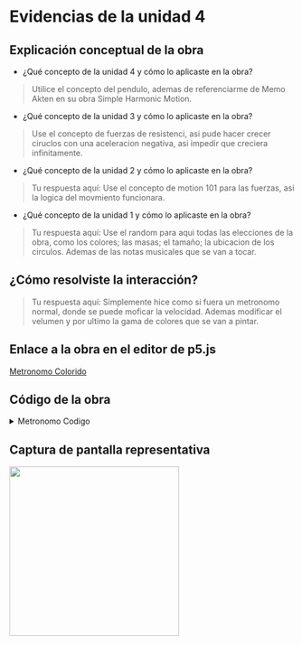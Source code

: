 # Evidencias de la unidad 4

## Explicación conceptual de la obra

* ¿Qué concepto de la unidad 4 y cómo lo aplicaste en la obra?
> Utilice el concepto del pendulo, ademas de referenciarme de Memo Akten en su obra Simple Harmonic Motion.
>

* ¿Qué concepto de la unidad 3 y cómo lo aplicaste en la obra?
> Use el concepto de fuerzas de resistenci, asi pude hacer crecer ciruclos con una aceleracion negativa, asi impedir que creciera infinitamente. 
>

* ¿Qué concepto de la unidad 2 y cómo lo aplicaste en la obra?
> Tu respuesta aquí: Use el concepto de motion 101 para las fuerzas, asi la logica del movmiento funcionara.
>

* ¿Qué concepto de la unidad 1 y cómo lo aplicaste en la obra?
> Tu respuesta aquí: Use el random para aqui todas las elecciones de la obra, como los colores; las masas; el tamaño; la ubicacion de los circulos. Ademas de las notas musicales que se van a tocar.
>

## ¿Cómo resolviste la interacción?
> Tu respuesta aquí: Simplemente hice como si fuera un metronomo normal, donde se puede moficar la velocidad. Ademas modificar el velumen y por ultimo la gama de colores que se van a pintar.
>

## Enlace a la obra en el editor de p5.js

[Metronomo Colorido](https://editor.p5js.org/danipipe344/full/Mp_17i_PK)

## Código de la obra 

<details>
  <summary>Metronomo Codigo</summary>
  
```js
let tempos = [50, 100, 150, 200];
let tempoIndex = 0;
let bpm = tempos[tempoIndex];

let angle;
let angleVelocity;
let maxAngle;
let pivot;
let armLength;
let volumen = 0.3;

let monoSynth;
let audioStarted = false; 

// Círculos
let circles = [];

// Paletas armónicas
let palettes = [
  {r:[180,240], g:[80,120], b:[80,120]},   // rojos
  {r:[93,120], g:[193,240], b:[185,200]},  // verdes
  {r:[80,140], g:[100,150], b:[200,255]},  // azules
  {r:[160,200], g:[120,160], b:[200,240]}  // morados
];
let paletteIndex = 0;

function setup() {
  let cnv = createCanvas(800, 450);
  cnv.mousePressed(startAudio);

  angle = -Math.PI / 4;
  angleVelocity = 0;
  maxAngle = Math.PI / 4;
  armLength = 110;
  pivot = createVector(width / 2, height - 140);

  setTempo(bpm);

  monoSynth = new p5.MonoSynth();
  strokeCap(ROUND);
}

function draw() {
  // Fondo en tono grisáceo relacionado
  let pal = palettes[paletteIndex];
  background(
    (pal.r[0] + pal.r[1]) / 2,
    (pal.g[0] + pal.g[1]) / 2,
    (pal.b[0] + pal.b[1]) / 2,
    100
  );

  // Dibujar círculos detrás
  for (let c of circles) {
    let drag = calculateDrag(c);
    c.applyForce(drag);
    c.update();
    c.show();
  }

  // Actualizar ángulo del metrónomo
  angle += angleVelocity;

  // Extremos
  if (angle > maxAngle) {
    angle = maxAngle;
    angleVelocity *= -1;
    triggerEvent(); // nota + círculo
  } else if (angle < -maxAngle) {
    angle = -maxAngle;
    angleVelocity *= -1;
    triggerEvent(); // nota + círculo
  }

  // Dibujar metrónomo
  drawMetronomeBody();

  // Dibujar péndulo
  let bobX = pivot.x + armLength * Math.sin(angle);
  let bobY = pivot.y + armLength * Math.cos(angle);

  stroke(30);
  strokeWeight(4);
  line(pivot.x, pivot.y, bobX, bobY);

  noStroke();
  fill(20);
  circle(pivot.x, pivot.y, 10);

  stroke(0);
  strokeWeight(1.5);
  fill(180, 90, 120);
  circle(bobX, bobY, 34);

  // BPM
  noStroke();
  fill(20);
  textAlign(CENTER, BOTTOM);
  textSize(18);
  text(`Tempo: ${bpm} BPM`, width / 2, pivot.y - armLength - 18);
}

function triggerEvent() {
  playNote();
  spawnCircle();
}

function mousePressed() {
  if (audioStarted) {
    tempoIndex = (tempoIndex + 1) % tempos.length;
    bpm = tempos[tempoIndex];
    setTempo(bpm);
  }
}

function keyPressed() {
  if (key === ' ') {
    paletteIndex = (paletteIndex + 1) % palettes.length;
  }
  if (key === '+'){
    volumen += 0.2;
  }
  if (key === '-'){
    volumen -= 0.2;
  }
}

function startAudio() {
  if (!audioStarted) {
    userStartAudio();
    audioStarted = true;
  }
}

function playNote() {
  if (!audioStarted) return;
  let notes = ['C4', 'D4', 'E4', 'F4', 'G4', 'A4', 'B4'];
  let note = random(notes);
  monoSynth.play(note, volumen, 0, 0.25);
}

function spawnCircle() {
  let pal = palettes[paletteIndex];
  let col = color(
    random(pal.r[0], pal.r[1]),
    random(pal.g[0], pal.g[1]),
    random(pal.b[0], pal.b[1]),
    150
  );
  circles.push(new GrowingCircle(random(width), random(height), col));
}

class GrowingCircle {
  constructor(x, y, col) {
    this.pos = createVector(x, y);
    this.radius = 5;
    this.growth = createVector(0, random(2, 4));
    this.acc = createVector(0, 0);
    this.mass = random(0.5, 2);
    this.col = col;
  }

  applyForce(force) {
    let f = p5.Vector.div(force, this.mass);
    this.acc.add(f);
  }

  update() {
    this.growth.add(this.acc);
    this.radius += this.growth.y;
    this.acc.mult(0);
    this.radius = constrain(this.radius, 0, 200);
  }

  show() {
    noStroke();
    fill(this.col);
    ellipse(this.pos.x, this.pos.y, this.radius * 2);
  }
}

function calculateDrag(circle) {
  let c = 0.05;
  let speed = circle.growth.mag();
  let dragMag = c * speed * speed;
  let drag = circle.growth.copy();
  drag.mult(-1);
  drag.setMag(dragMag);
  return drag;
}

function setTempo(bpmVal) {
  let fps = frameRate();
  if (!fps || fps <= 0 || !isFinite(fps)) fps = 60;

  let periodSec = 120 / bpmVal;
  let framesPerCycle = periodSec * fps;
  angleVelocity = (4 * maxAngle) / framesPerCycle;

  if (angle < 0) angleVelocity = Math.abs(angleVelocity);
  else angleVelocity = -Math.abs(angleVelocity);
}

function drawMetronomeBody() {
  push();
  translate(width / 2, height - 50);
  noStroke();
  fill(200);
  let w = 180;
  let h = 210;
  beginShape();
  vertex(-w / 2, 0);
  vertex(w / 2, 0);
  vertex(w / 2 - 20, -h);
  vertex(-w / 2 + 20, -h);
  endShape(CLOSE);

  stroke(50);
  strokeWeight(2);
  line(0, -h + 20, 0, 10);
  pop();
}
```
</details>

## Captura de pantalla representativa
<img width="300" src="https://github.com/user-attachments/assets/d43d1a57-d787-4b6c-af0c-b4ae1e360156" />








